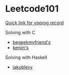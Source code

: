 # Leetcode101

[Quick link for ypprog record](https://docs.google.com/spreadsheets/d/1mwW9F3EmnT1WJtKwrsZ9MS7-kUO1z7uh4cqfxVp71pI/edit?usp=sharing)

Solving with C
* [begeekmyfriend's](https://github.com/begeekmyfriend/leetcode)
* [kenjin's](https://hackmd.io/@kenjin/leetcode)

Solving with Haskell

* [jakublevy](https://github.com/jakublevy/leetcode)
